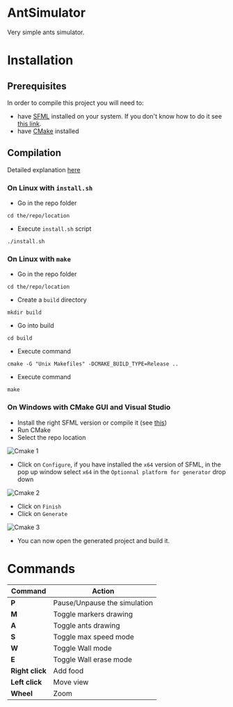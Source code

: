 # AntSimulator

Very simple ants simulator.

# Installation

## Prerequisites

In order to compile this project you will need to:
 - have [SFML](https://www.sfml-dev.org/index.php) installed on your system. If you don't know how to do it see [this link](https://www.sfml-dev.org/tutorials/2.5/#getting-started).
 - have [CMake](https://cmake.org/) installed

## Compilation

Detailed explanation [here](https://preshing.com/20170511/how-to-build-a-cmake-based-project/)

### On Linux with `install.sh`
- Go in the repo folder

`cd the/repo/location`

- Execute `install.sh` script

`./install.sh`

### On Linux with `make`
- Go in the repo folder

`cd the/repo/location`
- Create a `build` directory

`mkdir build`
- Go into build

`cd build`
- Execute command

`cmake -G "Unix Makefiles" -DCMAKE_BUILD_TYPE=Release ..`
- Execute command

`make`

### On Windows with CMake GUI and Visual Studio
 - Install the right SFML version or compile it (see [this](https://www.sfml-dev.org/tutorials/2.5/start-vc.php))
 - Run CMake
 - Select the repo location
 
![Cmake 1](https://github.com/johnBuffer/AntSimulator/blob/master/img/cmake_1.PNG)
 - Click on `Configure`, if you have installed the `x64` version of SFML, in the pop up window select `x64` in the `Optionnal platform for generator` drop down

![Cmake 2](https://github.com/johnBuffer/AntSimulator/blob/master/img/cmake_2.PNG)
 - Click on `Finish`
 - Click on `Generate`

![Cmake 3](https://github.com/johnBuffer/AntSimulator/blob/master/img/cmake_3.PNG)
 - You can now open the generated project and build it.

# Commands

|Command|Action|
|---|---|
|**P**|Pause/Unpause the simulation|
|**M**|Toggle markers drawing|
|**A**|Toggle ants drawing|
|**S**|Toggle max speed mode|
|**W**|Toggle Wall mode|
|**E**|Toggle Wall erase mode|
|**Right click**|Add food|
|**Left click**|Move view|
|**Wheel**|Zoom|
